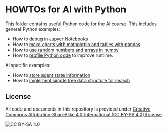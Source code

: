 <!-- #region -->
# HOWTOs for AI with Python

This folder contains useful Python code for the AI course. This includes 
general Python examples:

* How to [debug in Jupyer Notebooks]((https://colab.research.google.com/github/mhahsler/CS7320-AI/blob/master/HOWTOs/debugging_in_notebooks.ipynb))
* How to [make charts with mathplotlib and tables with pandas](https://colab.research.google.com/github/mhahsler/CS7320-AI/blob/master/HOWTOs/charts_and_tables.ipynb)
* How to [use random numbers and arrays in numpy](https://colab.research.google.com/github/mhahsler/CS7320-AI/blob/master/HOWTOs/random_numbers_and_arrays.ipynb)
* How to [profile Python code](https://colab.research.google.com/github/mhahsler/CS7320-AI/blob/master/HOWTOs/profiling_code.ipynb) to improve runtime.

AI specific examples:

* How to [store agent state information](https://colab.research.google.com/github/mhahsler/CS7320-AI/blob/master/HOWTOs/store_agent_state_information.ipynb)
* How to [implement simple tree data structure for search](https://colab.research.google.com/github/mhahsler/CS7320-AI/blob/master/HOWTOs/trees.ipynb)


## License
All code and documents in this repository is provided under [Creative Commons Attribution-ShareAlike 4.0 International (CC BY-SA 4.0) License](https://creativecommons.org/licenses/by-sa/4.0/)

![CC BY-SA 4.0](https://licensebuttons.net/l/by-sa/3.0/88x31.png)
<!-- #endregion -->
